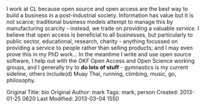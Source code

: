 <p>I work at CL because open source and open access are the best way to build a business in a post-industrial society. Information has value but it is <i>not</i> scarce; traditional business models attempt to manage this by manufacturing scarcity - instead, we trade on providing a valuable <i>service</i>. I believe that open access is beneficial to all businesses, but particularly to public sector, educational, research, charity - anything focussed on providing a service to people rather than selling products; and I may even prove this in my PhD work... In the meantime I write and use open source software, I help out with the OKF Open Access and Open Science working groups, and I generally try to <b>do lots of stuff</b> - gymnastics is my current sideline, others include(d) Muay Thai, running, climbing, music, go, philosophy.</p>



Original Title: bio
Original Author: mark
Tags: mark, person
Created: 2013-01-25 0620
Last Modified: 2013-03-04 1550
